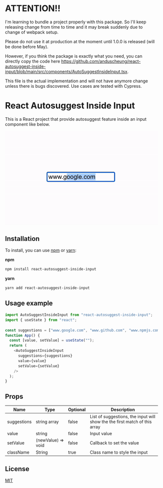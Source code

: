 # ATTENTION!!

I'm learning to bundle a project properly with this package. So I'll keep releasing change from time to time and it may break suddenly due to change of webpack setup.

Please do not use it at production at the moment until 1.0.0 is released (will be done before May).

However, if you think the package is exactly what you need, you can directly copy the code here https://github.com/anduscheung/react-autosuggest-inside-input/blob/main/src/components/AutoSuggestInsideInput.tsx.

This file is the actual implementation and will not have anymore change unless there is bugs discovered. Use cases are tested with Cypress.

# React Autosuggest Inside Input

This is a React project that provide autosuggest feature inside an input component like below.

![Demo](https://github.com/anduscheung/react-autosuggest-inside-input/blob/main/src/assets/demo.gif)

## Installation

To install, you can use [npm](https://npmjs.org/) or [yarn](https://yarnpkg.com):

**npm**

```sh
npm install react-autosuggest-inside-input
```

**yarn**

```sh
yarn add react-autosuggest-inside-input
```

## Usage example

```js
import AutoSuggestInsideInput from "react-autosuggest-inside-input";
import { useState } from "react";

const suggestions = ["www.google.com", "www.github.com", "www.npmjs.com"];
function App() {
  const [value, setValue] = useState("");
  return (
    <AutoSuggestInsideInput
      suggestions={suggestions}
      value={value}
      setValue={setValue}
    />
  );
}
```

## Props

| Name        | Type               | Optional | Description                                                                |
| ----------- | ------------------ | -------- | -------------------------------------------------------------------------- |
| suggestions | string array       | false    | List of suggestions, the input will show the the first match of this array |
| value       | string             | false    | Input value                                                                |
| setValue    | (newValue) => void | false    | Callback to set the value                                                  |
| className   | String             | true     | Class name to style the input                                              |

## License

[MIT](http://moroshko.mit-license.org)

